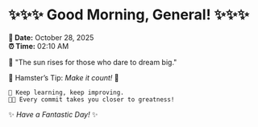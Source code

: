 # ✨✨✨ Good Morning, General! ✨✨✨

**📅 Date:** October 28, 2025  
**⏰ Time:** 02:10 AM  

🌅 "The sun rises for those who dare to dream big."  

🐹 Hamster’s Tip: _Make it count!_ 💪  

```
🚀 Keep learning, keep improving.  
🧑‍💻 Every commit takes you closer to greatness!  
```

✨ *Have a Fantastic Day!* ✨  
